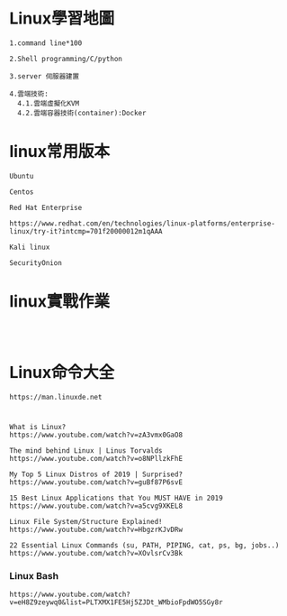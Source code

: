 # Linux學習地圖
```
1.command line*100

2.Shell programming/C/python

3.server 伺服器建置

4.雲端技術:
  4.1.雲端虛擬化KVM
  4.2.雲端容器技術(container):Docker

```

# linux常用版本
```
Ubuntu
```
```
Centos
```
```
Red Hat Enterprise

https://www.redhat.com/en/technologies/linux-platforms/enterprise-linux/try-it?intcmp=701f20000012m1qAAA
```

```
Kali linux
```

```
SecurityOnion
```

# linux實戰作業

```



```

# Linux命令大全
```
https://man.linuxde.net
```

#
```
What is Linux?
https://www.youtube.com/watch?v=zA3vmx0GaO8
```

```
The mind behind Linux | Linus Torvalds
https://www.youtube.com/watch?v=o8NPllzkFhE
```
```
My Top 5 Linux Distros of 2019 | Surprised?
https://www.youtube.com/watch?v=guBf87P6svE
```

```
15 Best Linux Applications that You MUST HAVE in 2019
https://www.youtube.com/watch?v=a5cvg9XKEL8
```

```
Linux File System/Structure Explained!
https://www.youtube.com/watch?v=HbgzrKJvDRw
```
```
22 Essential Linux Commands (su, PATH, PIPING, cat, ps, bg, jobs..)
https://www.youtube.com/watch?v=XOvlsrCv3Bk
```
### Linux Bash
```
https://www.youtube.com/watch?v=eH8Z9zeywq0&list=PLTXMX1FE5Hj5ZJDt_WMbioFpdWO5SGy8r
```

